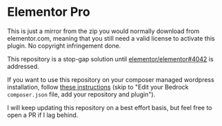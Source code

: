 # Elementor Pro

This is just a mirror from the zip you would normally download from elementor.com, meaning that you still need a valid license to activate this plugin. No copyright infringement done.

This repository is a stop-gap solution until [elementor/elementor#4042](https://github.com/elementor/elementor/issues/4042) is addressed.

If you want to use this repository on your composer managed wordpress installation, follow [these instructions](https://roots.io/guides/private-or-commercial-wordpress-plugins-as-composer-dependencies/) (skip to "Edit your Bedrock `composer.json` file, add your repository and plugin").

I will keep updating this repository on a best effort basis, but feel free to open a PR if I lag behind.
